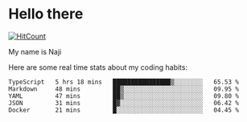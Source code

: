 # Hello there

[![HitCount](http://hits.dwyl.com/na-ji/na-ji.svg)](https://youtu.be/dQw4w9WgXcQ)

My name is Naji

Here are some real time stats about my coding habits:

<!--START_SECTION:waka-->
```text
TypeScript   5 hrs 18 mins   ████████████████▒░░░░░░░░   65.53 % 
Markdown     48 mins         ██▒░░░░░░░░░░░░░░░░░░░░░░   09.95 % 
YAML         47 mins         ██▒░░░░░░░░░░░░░░░░░░░░░░   09.80 % 
JSON         31 mins         █▓░░░░░░░░░░░░░░░░░░░░░░░   06.42 % 
Docker       21 mins         █░░░░░░░░░░░░░░░░░░░░░░░░   04.45 % 
```
<!--END_SECTION:waka-->
